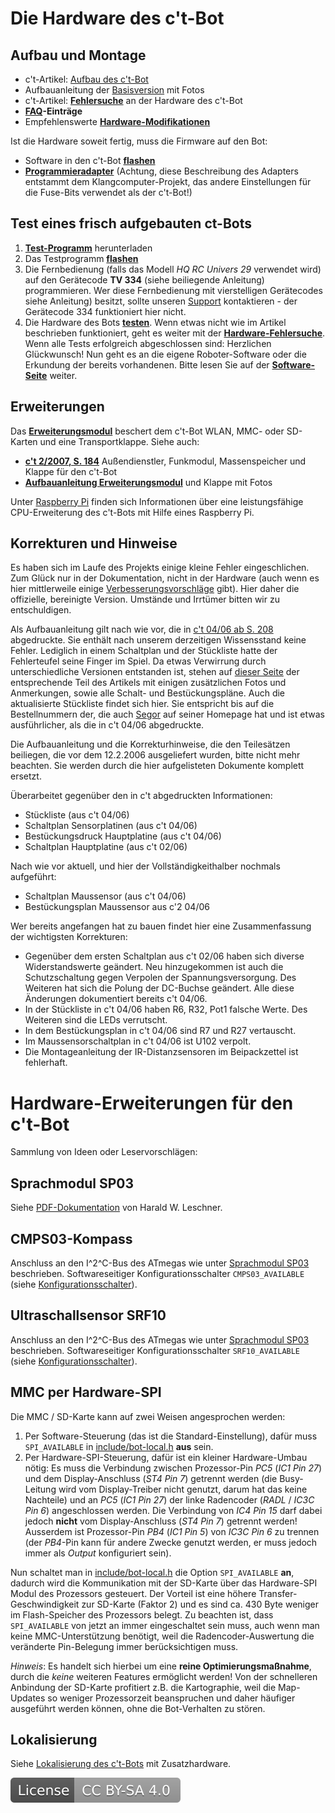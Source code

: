 # Die Hardware des c't-Bot

## Aufbau und Montage

* c't-Artikel: [Aufbau des c't-Bot](../../ct_articles_heise/04_Aufbau_und_Inbetriebnahme.pdf)
* Aufbauanleitung der [Basisversion](ct-Bot-Aufbau.md) mit Fotos
* c't-Artikel: **[Fehlersuche](https://www.heise.de/ct/artikel/Kammerjaeger-290506.html)** an der Hardware des c't-Bot
* **[FAQ](https://www.heise.de/ct/artikel/FAQ-fuer-c-t-Bot-und-c-t-SIM-291940.html)-Einträge**
* Empfehlenswerte **[Hardware-Modifikationen](../ct-Bot-Modifikationen/ct-Bot-Modifikationen.md)**

Ist die Hardware soweit fertig, muss die Firmware auf den Bot:

* Software in den c't-Bot **[flashen](../Flash/Flash.md)**
* **[Programmieradapter](http://www.heise.de/ct/Redaktion/cm/klangcomputer/index1.htm)** (Achtung, diese Beschreibung des Adapters entstammt dem Klangcomputer-Projekt, das andere Einstellungen für die Fuse-Bits verwendet als der c't-Bot!)

## Test eines frisch aufgebauten ct-Bots

1. **[Test-Programm](ziped-releases/test-binaries.zip)** herunterladen
1. Das Testprogramm **[flashen](../Flash/Flash.md)**
1. Die Fernbedienung (falls das Modell *HQ RC Univers 29* verwendet wird) auf den Gerätecode **TV 334** (siehe beiliegende Anleitung) programmieren. Wer diese Fernbedienung mit vierstelligen Gerätecodes siehe Anleitung) besitzt, sollte unseren [Support](../FirstSteps/FirstSteps.md#Support) kontaktieren - der Gerätecode 334 funktioniert hier nicht.
1. Die Hardware des Bots **[testen](https://www.heise.de/ct/artikel/Hallo-Welt-290314.html)**. Wenn etwas nicht wie im Artikel beschrieben funktioniert, geht es weiter mit der **[Hardware-Fehlersuche](https://www.heise.de/ct/artikel/Kammerjaeger-290506.html)**. Wenn alle Tests erfolgreich abgeschlossen sind: Herzlichen Glückwunsch! Nun geht es an die eigene Roboter-Software oder die Erkundung der bereits vorhandenen. Bitte lesen Sie auf der **[Software-Seite](../ct-Bot-Software/ct-Bot-Software.md)** weiter.

## Erweiterungen

Das **[Erweiterungsmodul](../ct-Bot-Erweiterung/ct-Bot-Erweiterung.md)** beschert dem c't-Bot WLAN, MMC- oder SD-Karten und eine Transportklappe. Siehe auch:
* **[c't 2/2007, S. 184](https://www.heise.de/ct/artikel/Aussendienstler-290830.html)** Außendienstler, Funkmodul, Massenspeicher und Klappe für den c't-Bot
* **[Aufbauanleitung Erweiterungsmodul](../ct-Bot-Erweiterung/ct-Bot-Erweiterung.md)** und Klappe mit Fotos

Unter [Raspberry Pi](../RaspberryPi/RaspberryPi.md) finden sich Informationen über eine leistungsfähige CPU-Erweiterung des c't-Bots mit Hilfe eines Raspberry Pi.

## Korrekturen und Hinweise

Es haben sich im Laufe des Projekts einige kleine Fehler eingeschlichen. Zum Glück nur in der Dokumentation, nicht in der Hardware (auch wenn es hier mittlerweile einige [Verbesserungsvorschläge](../ct-Bot-Modifikationen/ct-Bot-Modifikationen.md) gibt). Hier daher die offizielle, bereinigte Version. Umstände und Irrtümer bitten wir zu entschuldigen.

Als Aufbauanleitung gilt nach wie vor, die in [c't 04/06 ab S. 208](https://www.heise.de/ct/artikel/Hallo-Welt-290314.html) abgedruckte. Sie enthält nach unserem derzeitigen Wissensstand keine Fehler. Lediglich in einem Schaltplan und der Stückliste hatte der Fehlerteufel seine Finger im Spiel. Da etwas Verwirrung durch unterschiedliche Versionen entstanden ist, stehen auf [dieser Seite](../ct-Bot-Aufbau/ct-Bot-Aufbau.md) der entsprechende Teil des Artikels mit einigen zusätzlichen Fotos und Anmerkungen, sowie alle Schalt- und Bestückungspläne. Auch die aktualisierte Stückliste findet sich hier. Sie entspricht bis auf die Bestellnummern der, die auch [Segor](http://www.segor.de/L1Bausaetze/ct-robot.shtml) auf seiner Homepage hat und ist etwas ausführlicher, als die in c't 04/06 abgedruckte.

Die Aufbauanleitung und die Korrekturhinweise, die den Teilesätzen beiliegen, die vor dem 12.2.2006 ausgeliefert wurden, bitte nicht mehr beachten. Sie werden durch die hier aufgelisteten Dokumente komplett ersetzt.

Überarbeitet gegenüber den in c't abgedruckten Informationen:

* Stückliste (aus c't 04/06)
* Schaltplan Sensorplatinen (aus c't 04/06)
* Bestückungsdruck Hauptplatine (aus c't 04/06)
* Schaltplan Hauptplatine (aus c't 02/06)

Nach wie vor aktuell, und hier der Vollständigkeithalber nochmals aufgeführt:

* Schaltplan Maussensor (aus c't 04/06)
* Bestückungsplan Maussensor aus c'2 04/06

Wer bereits angefangen hat zu bauen findet hier eine Zusammenfassung der wichtigsten Korrekturen:

* Gegenüber dem ersten Schaltplan aus c't 02/06 haben sich diverse Widerstandswerte geändert. Neu hinzugekommen ist auch die Schutzschaltung gegen Verpolen der Spannungsversorgung. Des Weiteren hat sich die Polung der DC-Buchse geändert. Alle diese Änderungen dokumentiert bereits c't 04/06.
* In der Stückliste in c't 04/06 haben R6, R32, Pot1 falsche Werte. Des Weiteren sind die LEDs verrutscht.
* In dem Bestückungsplan in c't 04/06 sind R7 und R27 vertauscht.
* Im Maussensorschaltplan in c't 04/06 ist U102 verpolt.
* Die Montageanleitung der IR-Distanzsensoren im Beipackzettel ist fehlerhaft.

# Hardware-Erweiterungen für den c't-Bot

Sammlung von Ideen oder Leservorschlägen:

## Sprachmodul SP03

Siehe [PDF-Dokumentation](sp03.pdf) von Harald W. Leschner.

## CMPS03-Kompass

Anschluss an den I^2^C-Bus des ATmegas wie unter [Sprachmodul SP03](sp03.pdf) beschrieben. Softwareseitiger Konfigurationsschalter `CMPS03_AVAILABLE` (siehe [Konfigurationsschalter](../../doc/wiki_pages/ct-bot_h.md)).

## Ultraschallsensor SRF10

Anschluss an den I^2^C-Bus des ATmegas wie unter [Sprachmodul SP03](sp03.pdf) beschrieben. Softwareseitiger Konfigurationsschalter `SRF10_AVAILABLE` (siehe [Konfigurationsschalter](../../doc/wiki_pages/ct-bot_h.md)).

## MMC per Hardware-SPI

Die MMC / SD-Karte kann auf zwei Weisen angesprochen werden:

1. Per Software-Steuerung (das ist die Standard-Einstellung), dafür muss `SPI_AVAILABLE` in [include/bot-local.h](https://github.com/tsandmann/ct-bot/blob/master/include/bot-local.h) **aus** sein.
1. Per Hardware-SPI-Steuerung, dafür ist ein kleiner Hardware-Umbau nötig: Es muss die Verbindung zwischen Prozessor-Pin *PC5* (*IC1 Pin 27*) und dem Display-Anschluss (*ST4 Pin 7*) getrennt werden (die Busy-Leitung wird vom Display-Treiber nicht genutzt, darum hat das keine Nachteile) und an *PC5* (*IC1 Pin 27*) der linke Radencoder (*RADL* / *IC3C Pin 6*) angeschlossen werden. Die Verbindung von *IC4 Pin 15* darf dabei jedoch **nicht** vom Display-Anschluss (*ST4 Pin 7*) getrennt werden! Ausserdem ist Prozessor-Pin *PB4* (*IC1 Pin 5*) von *IC3C Pin 6* zu trennen (der *PB4*-Pin kann für andere Zwecke genutzt werden, er muss jedoch immer als *Output* konfiguriert sein).

Nun schaltet man in [include/bot-local.h](https://github.com/tsandmann/ct-bot/blob/master/include/bot-local.h) die Option `SPI_AVAILABLE` **an**, dadurch wird die Kommunikation mit der SD-Karte über das Hardware-SPI Modul des Prozessors gesteuert. Der Vorteil ist eine höhere Transfer-Geschwindigkeit zur SD-Karte (Faktor 2) und es sind ca. 430 Byte weniger im Flash-Speicher des Prozessors belegt. Zu beachten ist, dass `SPI_AVAILABLE` von jetzt an immer eingeschaltet sein muss, auch wenn man keine MMC-Unterstützung benötigt, weil die Radencoder-Auswertung die veränderte Pin-Belegung immer berücksichtigen muss.

*Hinweis*: Es handelt sich hierbei um eine **reine Optimierungsmaßnahme**, durch die *keine* weiteren Features ermöglicht werden! Von der schnelleren Anbindung der SD-Karte profitiert z.B. die Kartographie, weil die Map-Updates so weniger Prozessorzeit beanspruchen und daher häufiger ausgeführt werden können, ohne die Bot-Verhalten zu stören.

## Lokalisierung

Siehe [Lokalisierung des c't-Bots](../Localization/Localization.md) mit Zusatzhardware.


[![License: CC BY-SA 4.0](../../License.svg)](https://creativecommons.org/licenses/by-sa/4.0/)
